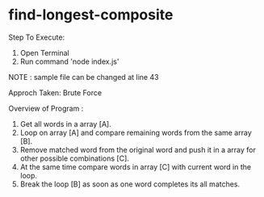 # find-longest-composite

Step To Execute:

1. Open Terminal
2. Run command 'node index.js'

NOTE : sample file can be changed at line 43

Approch Taken: Brute Force

Overview of Program :

1. Get all words in a array [A].
2. Loop on array [A] and compare remaining words from the same array [B].
3. Remove matched word from the original word and push it in a array for other possible combinations [C].
4. At the same time compare words in array [C] with current word in the loop.
5. Break the loop [B] as soon as one word completes its all matches.
